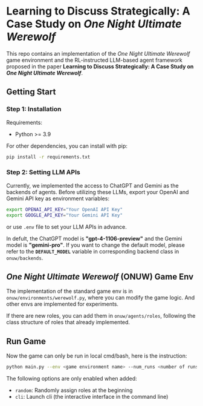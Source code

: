 # Learning to Discuss Strategically: A Case Study on *One Night Ultimate Werewolf*
This repo contains an implementation of the *One Night Ultimate Werewolf* game environment and the RL-instructed LLM-based agent framework proposed in the paper **Learning to Discuss Strategically: A Case Study on *One Night Ultimate Werewolf***.

## Getting Start

### Step 1: Installation

Requirements:

- Python >= 3.9

For other dependencies, you can install with pip:
```bash
pip install -r requirements.txt
```

### Step 2: Setting LLM APIs
Currently, we implemented the access to ChatGPT and Gemini as the backends of agents. Before utilizing these LLMs, export your OpenAI and Gemini API key as environment variables:
```bash
export OPENAI_API_KEY="Your OpenAI API Key"
export GOOGLE_API_KEY="Your Gemini API Key"
```
or use `.env` file to set your LLM APIs in advance.

In defult, the ChatGPT model is **"gpt-4-1106-preview"** and the Gemini model is **"gemini-pro"**. If you want to change the default model, please refer to the **`DEFAULT_MODEL`** variable in corresponding backend class in `onuw/backends`.

## *One Night Ultimate Werewolf* (ONUW) Game Env
The implementation of the standard game env is in `onuw/environments/werewolf.py`, where you can modify the game logic. And other envs are implemented for experiments.

If there are new roles, you can add them in `onuw/agents/roles`, following the class structure of roles that already implemented.

## Run Game
Now the game can only be run in local cmd/bash, here is the instruction:
```bash
python main.py --env <game environment name> --num_runs <number of runs of different settings> --num_repeats <number of repeating runs in one setting> --random --cli --save_path <save path for game logs>
```
The following options are only enabled when added:
- `random`: Randomly assign roles at the beginning
- `cli`: Launch cli (the interactive interface in the command line)

